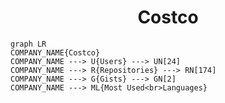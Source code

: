 <h1 align="center">Costco</h1>

```mermaid
graph LR
COMPANY_NAME{Costco}
COMPANY_NAME ---> U{Users} ---> UN[24]
COMPANY_NAME ---> R{Repositories} ---> RN[174]
COMPANY_NAME ---> G{Gists} ---> GN[2]
COMPANY_NAME ---> ML{Most Used<br>Languages}
```

